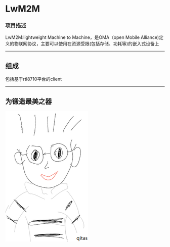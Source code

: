﻿# LwM2M

### 项目描述

LwM2M:lightweight Machine to Machine，是OMA（open Mobile Alliance)定义的物联网协议，主要可以使用在资源受限(包括存储、功耗等)的嵌入式设备上

---

## 组成

包括基于rtl8710平台的client

---

## 为锻造最美之器

[![sites](qitas/qitas.png)](http://www.qitas.cn)
